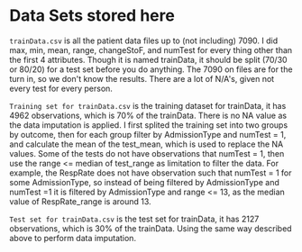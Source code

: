 # Data Sets stored here

`trainData.csv` is all the patient data files up to (not including) 7090. I did max, min, mean, range, changeStoF, and numTest for every thing other than the first 4 attributes. Though it is named trainData, it should be split (70/30 or 80/20) for a test set before you do anything. The 7090 on files are for the turn in, so we don't know the results. There are a lot of N/A's, given not every test for every person.


`Training set for trainData.csv` is the training dataset for trainData, it has 4962 observations, which is 70% of the trainData. There is no NA value as the data imputation is applied. I first splited the training set into two groups by outcome, then for each group filter by AdmissionType and numTest = 1, and calculate the mean of the test_mean, which is used to replace the NA values. Some of the tests do not have observations that numTest = 1, then use the range <= median of test_range as limitation to filter the data. For example, the RespRate does not have observation such that numTest = 1 for some AdmissionType, so instead of being filtered by AdmissionType and numTest =1 it is filtered by AdmissionType and range <= 13, as the median value of RespRate_range is around 13. 

`Test set for trainData.csv` is the test set for trainData, it has 2127 observations, which is 30% of the trainData. Using the same way described above to perform data imputation. 
